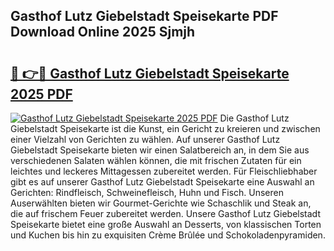 ## Gasthof Lutz Giebelstadt Speisekarte PDF Download Online 2025 Sjmjh

# <h2><a href="http://gc67rze.nevu.top/?p=Gasthof+Lutz+Giebelstadt+Speisekarte">🔗 👉🔴 Gasthof Lutz Giebelstadt Speisekarte 2025 PDF</a></h2>

[![Gasthof Lutz Giebelstadt Speisekarte 2025 PDF](https://i.imgur.com/dBaPXMq.png)](http://gc67rze.nevu.top/?p=Gasthof+Lutz+Giebelstadt+Speisekarte)
Die Gasthof Lutz Giebelstadt Speisekarte ist die Kunst, ein Gericht zu kreieren und zwischen einer Vielzahl von Gerichten zu wählen. Auf unserer Gasthof Lutz Giebelstadt Speisekarte bieten wir einen Salatbereich an, in dem Sie aus verschiedenen Salaten wählen können, die mit frischen Zutaten für ein leichtes und leckeres Mittagessen zubereitet werden. Für Fleischliebhaber gibt es auf unserer Gasthof Lutz Giebelstadt Speisekarte eine Auswahl an Gerichten: Rindfleisch, Schweinefleisch, Huhn und Fisch. Unseren Auserwählten bieten wir Gourmet-Gerichte wie Schaschlik und Steak an, die auf frischem Feuer zubereitet werden. Unsere Gasthof Lutz Giebelstadt Speisekarte bietet eine große Auswahl an Desserts, von klassischen Torten und Kuchen bis hin zu exquisiten Crème Brûlée und Schokoladenpyramiden.
